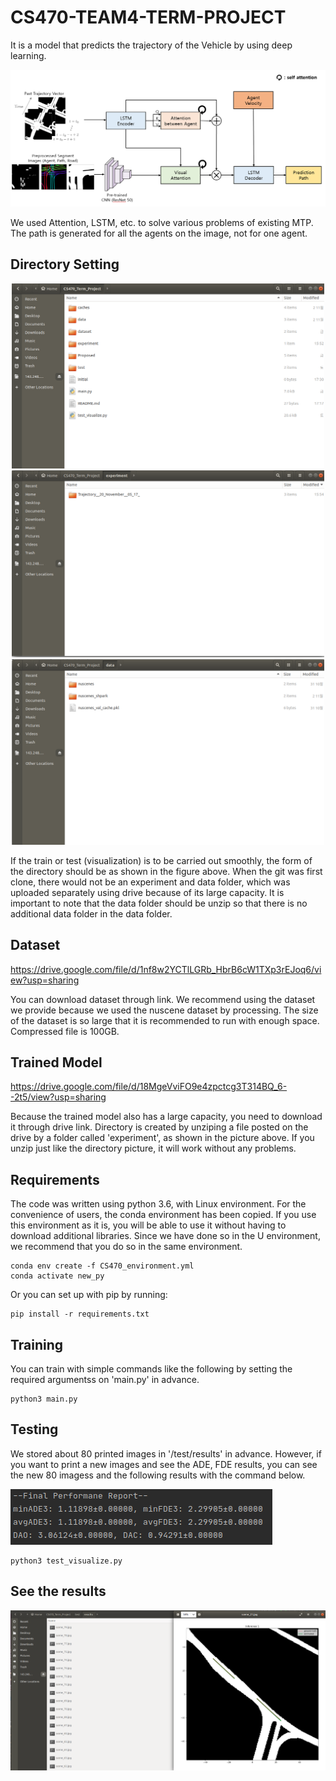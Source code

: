 # CS470-TEAM4-TERM-PROJECT
It is a model that predicts the trajectory of the Vehicle by using deep learning. 


![Model Diagram](model_figure.png)

We used Attention, LSTM, etc. to solve various problems of existing MTP. The path is generated for all the agents on the image, not for one agent. 

## Directory Setting
<center><img src="Directory_Setting.png"  width="500" ></center>
<center><img src="Experiment_Directory.png"  width="500" ></center>
<center><img src="Data_Directory.png"  width="500"></center>

If the train or test (visualization) is to be carried out smoothly, the form of the directory should be as shown in the figure above.
When the git was first clone, there would not be an experiment and data folder, which was uploaded separately using drive because of its large capacity.
It is important to note that the data folder should be unzip so that there is no additional data folder in the data folder.

## Dataset
https://drive.google.com/file/d/1nf8w2YCTlLGRb_HbrB6cW1TXp3rEJoq6/view?usp=sharing

You can download dataset through link.
We recommend using the dataset we provide because we used the nuscene dataset by processing.
The size of the dataset is so large that it is recommended to run with enough space. Compressed file is 100GB.


## Trained Model
https://drive.google.com/file/d/18MgeVviFO9e4zpctcg3T314BQ_6--2t5/view?usp=sharing

Because the trained model also has a large capacity, you need to download it through drive link.
Directory is created by unziping a file posted on the drive by a folder called 'experiment', as shown in the picture above.
If you unzip just like the directory picture, it will work without any problems.

## Requirements
The code was written using python 3.6, with Linux environment. For the convenience of users, the conda environment has been copied. If you use this environment as it is, you will be able to use it without having to download additional libraries. Since we have done so in the U environment, we recommend that you do so in the same environment.
```
conda env create -f CS470_environment.yml
conda activate new_py
```
Or you can set up with pip by running:
```
pip install -r requirements.txt
```

## Training
You can train with simple commands like the following by setting the required argumentss on 'main.py' in advance.
```
python3 main.py
```


## Testing
We stored about 80 printed images in '/test/results' in advance. However, if you want to print a new images and see the ADE, FDE results, you can see the new 80 imagess and the following results with the command below.

![Metrics](Metrics_result.png)

```
python3 test_visualize.py
```

## See the results
<img src="Result_visualization.png"  width="700">




